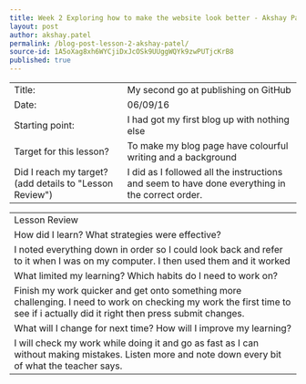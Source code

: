 ```yaml
---
title: Week 2 Exploring how to make the website look better - Akshay Patel
layout: post
author: akshay.patel
permalink: /blog-post-lesson-2-akshay-patel/
source-id: 1A5oXag8xh6WYCjiDxJcOSk9UUggWQYk9zwPUTjcKrB8
published: true
---
```

<table>
  <tr>
    <td>Title:</td>
    <td>My second go at publishing on GitHub  </td>
  </tr>
  <tr>
    <td>Date:</td>
    <td>06/09/16</td>
  </tr>
  <tr>
    <td>Starting point:</td>
    <td>I had got my first blog up with nothing else</td>
  </tr>
  <tr>
    <td>Target for this lesson?</td>
    <td>To make my blog page have colourful writing and a background</td>
  </tr>
  <tr>
    <td>Did I reach my target? 
(add details to "Lesson Review")</td>
    <td>I did as I followed all the instructions and seem to have done everything in the correct order.</td>
  </tr>
</table>


<table>
  <tr>
    <td>Lesson Review</td>
  </tr>
  <tr>
    <td>How did I learn? What strategies were effective? </td>
  </tr>
  <tr>
    <td>I noted everything down in order so I could look back and refer to it when I was on my computer. I then used them and it worked</td>
  </tr>
  <tr>
    <td>What limited my learning? Which habits do I need to work on? </td>
  </tr>
  <tr>
    <td>Finish my work quicker and get onto something more challenging.
I need to work on checking my work the first time to see if i actually did it right then press submit changes.</td>
  </tr>
  <tr>
    <td>What will I change for next time? How will I improve my learning?</td>
  </tr>
  <tr>
    <td>I will check my work while doing it and go as fast as I can without making mistakes. Listen more and note down every bit of what the teacher says.</td>
  </tr>
</table>



